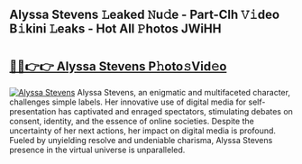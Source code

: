 ## Alyssa Stevens 𝙻eaked 𝙽u𝚍e - Part-Clh 𝚅𝚒deo B𝚒kini 𝙻eaks - Hot All 𝙿hotos JWiHH

# <h2><a href="http://ld6cf0.urlbe.top/?page=Alyssa+Stevens">🔗🔗👉👉 Alyssa Stevens P𝚑oto𝚜Vid𝚎o</a></h2>

[![Alyssa Stevens](https://i.imgur.com/eBuTRDB.gif)](http://ld6cf0.urlbe.top/?page=Alyssa+Stevens)
Alyssa Stevens, an enigmatic and multifaceted character, challenges simple labels. Her innovative use of digital media for self-presentation has captivated and enraged spectators, stimulating debates on consent, identity, and the essence of online societies. Despite the uncertainty of her next actions, her impact on digital media is profound. Fueled by unyielding resolve and undeniable charisma, Alyssa Stevens presence in the virtual universe is unparalleled.
